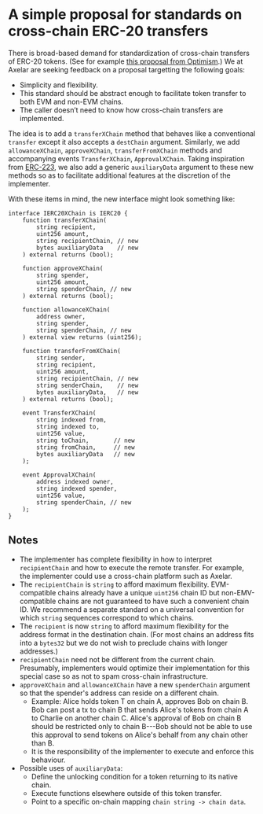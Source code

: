 # A simple proposal for standards on cross-chain ERC-20 transfers

There is broad-based demand for standardization of cross-chain transfers of ERC-20 tokens. (See for example [this proposal from Optimism](https://ethereum-magicians.org/t/outlining-a-standard-interface-for-cross-domain-erc20-transfers/6151).) We at Axelar are seeking feedback on a proposal targetting the following goals:

- Simplicity and flexibility.
- This standard should be abstract enough to facilitate token transfer to both EVM and non-EVM chains.
- The caller doesn’t need to know how cross-chain transfers are implemented.

The idea is to add a `transferXChain` method that behaves like a conventional `transfer` except it also accepts a `destChain` argument. Similarly, we add `allowanceXChain`, `approveXChain`, `transferFromXChain` methods and accompanying events `TransferXChain`, `ApprovalXChain`. Taking inspiration from [ERC-223](https://github.com/ethereum/EIPs/issues/223), we also add a generic `auxiliaryData` argument to these new methods so as to facilitate additional features at the discretion of the implementer.

With these items in mind, the new interface might look something like:

```solidity
interface IERC20XChain is IERC20 {
    function transferXChain(
        string recipient,
        uint256 amount,
        string recipientChain, // new
        bytes auxiliaryData    // new
    ) external returns (bool);

    function approveXChain(
        string spender,
        uint256 amount,
        string spenderChain, // new
    ) external returns (bool);

    function allowanceXChain(
        address owner,
        string spender,
        string spenderChain, // new
    ) external view returns (uint256);

    function transferFromXChain(
        string sender,
        string recipient,
        uint256 amount,
        string recipientChain, // new
        string senderChain,    // new
        bytes auxiliaryData,   // new
    ) external returns (bool);

    event TransferXChain(
        string indexed from,
        string indexed to,
        uint256 value,
        string toChain,       // new
        string fromChain,     // new
        bytes auxiliaryData   // new
    );

    event ApprovalXChain(
        address indexed owner,
        string indexed spender,
        uint256 value,
        string spenderChain, // new
    );
}
```

## Notes

- The implementer has complete flexibility in how to interpret `recipientChain` and how to execute the remote transfer. For example, the implementer could use a cross-chain platform such as Axelar.
- The `recipientChain` is `string` to afford maximum flexibility. EVM-compatible chains already have a unique `uint256` chain ID but non-EMV-compatible chains are not guaranteed to have such a convenient chain ID. We recommend a separate standard on a universal convention for which `string` sequences correspond to which chains.
- The `recipient` is now `string` to afford maximum flexibility for the address format in the destination chain. (For most chains an address fits into a `bytes32` but we do not wish to preclude chains with longer addresses.)
- `recipientChain` need not be different from the current chain. Presumably, implementers would optimize their implementation for this special case so as not to spam cross-chain infrastructure.
- `approveXChain` and `allowanceXChain` have a new `spenderChain` argument so that the spender's address can reside on a different chain.
  - Example: Alice holds token T on chain A, approves Bob on chain B. Bob can post a tx to chain B that sends Alice's tokens from chain A to Charlie on another chain C. Alice's approval of Bob on chain B should be restricted only to chain B---Bob should not be able to use this approval to send tokens on Alice's behalf from any chain other than B.
  - It is the responsibility of the implementer to execute and enforce this behaviour.
- Possible uses of `auxiliaryData`:
  - Define the unlocking condition for a token returning to its native chain.
  - Execute functions elsewhere outside of this token transfer.
  - Point to a specific on-chain mapping `chain string -> chain data`.
